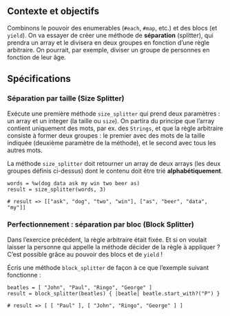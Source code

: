 Contexte et objectifs
---------------------

Combinons le pouvoir des enumerables (`#each`, `#map`, etc.) et des blocs (et `yield`). On va essayer de créer une méthode de **séparation** (splitter), qui prendra un array et le divisera en deux groupes en fonction d’une règle arbitraire. On pourrait, par exemple, diviser un groupe de personnes en fonction de leur âge.

Spécifications
--------------

### Séparation par taille (Size Splitter)

Exécute une première méthode `size_splitter` qui prend deux paramètres : un array et un integer (la taille ou `size`). On partira du principe que l’array contient uniquement des mots, par ex. des `Strings`, et que la règle arbitraire consiste à former deux groupes : le premier avec des mots de la taille indiquée (deuxième paramètre de la méthode), et le second avec tous les autres mots.

La méthode `size_splitter` doit retourner un array de deux arrays (les deux groupes définis ci-dessus) dont le contenu doit être trié **alphabétiquement**.

``` {.ruby}
words = %w(dog data ask my win two beer as)
result = size_splitter(words, 3)

# result => [["ask", "dog", "two", "win"], ["as", "beer", "data", "my"]]
```

### Perfectionnement : séparation par bloc (Block Splitter)

Dans l’exercice précédent, la règle arbitraire était fixée. Et si on voulait laisser la personne qui appelle la méthode décider de la règle à appliquer ? C’est possible grâce au pouvoir des blocs et de `yield` !

Écris une méthode `block_splitter` de façon à ce que l’exemple suivant fonctionne :

``` {.ruby}
beatles = [ "John", "Paul", "Ringo", "George" ]
result = block_splitter(beatles) { |beatle| beatle.start_with?("P") }

# result => [ [ "Paul" ], [ "John", "Ringo", "George" ] ]
```
